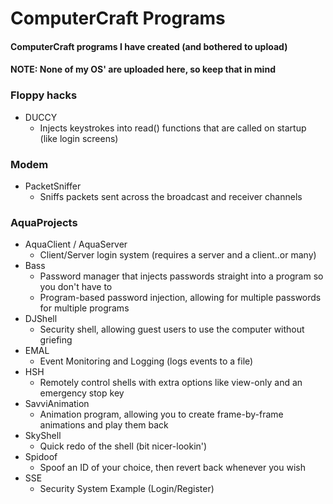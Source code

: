 # ComputerCraft Programs
#### ComputerCraft programs I have created (and bothered to upload)
#### NOTE: None of my OS' are uploaded here, so keep that in mind

### Floppy hacks
- DUCCY
  - Injects keystrokes into read() functions that are called on startup (like login screens)

### Modem
- PacketSniffer
  - Sniffs packets sent across the broadcast and receiver channels

### AquaProjects
- AquaClient / AquaServer
  - Client/Server login system (requires a server and a client..or many)
- Bass
  - Password manager that injects passwords straight into a program so you don't have to
  - Program-based password injection, allowing for multiple passwords for multiple programs
- DJShell
  - Security shell, allowing guest users to use the computer without griefing
- EMAL
  - Event Monitoring and Logging (logs events to a file)
- HSH
  - Remotely control shells with extra options like view-only and an emergency stop key
- SavviAnimation
  - Animation program, allowing you to create frame-by-frame animations and play them back
- SkyShell
  - Quick redo of the shell (bit nicer-lookin')
- Spidoof
  - Spoof an ID of your choice, then revert back whenever you wish
- SSE
  - Security System Example (Login/Register)
